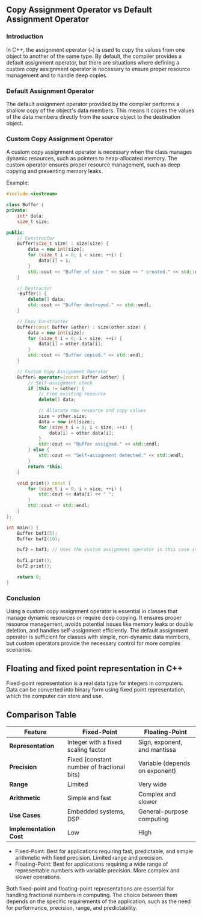 
## Copy Assignment Operator vs Default Assignment Operator

### Introduction
In C++, the assignment operator (`=`) is used to copy the values from one object to another of the same type. By default, the compiler provides a default assignment operator, but there are situations where defining a custom copy assignment operator is necessary to ensure proper resource management and to handle deep copies.

### Default Assignment Operator
The default assignment operator provided by the compiler performs a shallow copy of the object's data members. This means it copies the values of the data members directly from the source object to the destination object.

### Custom Copy Assignment Operator
A custom copy assignment operator is necessary when the class manages dynamic resources, such as pointers to heap-allocated memory. The custom operator ensures proper resource management, such as deep copying and preventing memory leaks.


Example:
```cpp
#include <iostream>

class Buffer {
private:
    int* data;
    size_t size;

public:
    // Constructor
    Buffer(size_t size) : size(size) {
        data = new int[size];
        for (size_t i = 0; i < size; ++i) {
            data[i] = i;
        }
        std::cout << "Buffer of size " << size << " created." << std::endl;
    }

    // Destructor
    ~Buffer() {
        delete[] data;
        std::cout << "Buffer destroyed." << std::endl;
    }

    // Copy Constructor
    Buffer(const Buffer &other) : size(other.size) {
        data = new int[size];
        for (size_t i = 0; i < size; ++i) {
            data[i] = other.data[i];
        }
        std::cout << "Buffer copied." << std::endl;
    }

    // Custom Copy Assignment Operator
    Buffer& operator=(const Buffer &other) {
        // Self-assignment check
        if (this != &other) {
            // Free existing resource
            delete[] data;

            // Allocate new resource and copy values
            size = other.size;
            data = new int[size];
            for (size_t i = 0; i < size; ++i) {
                data[i] = other.data[i];
            }
            std::cout << "Buffer assigned." << std::endl;
        } else {
            std::cout << "Self-assignment detected." << std::endl;
        }
        return *this;
    }

    void print() const {
        for (size_t i = 0; i < size; ++i) {
            std::cout << data[i] << " ";
        }
        std::cout << std::endl;
    }
};

int main() {
    Buffer buf1(5);
    Buffer buf2(10);

    buf2 = buf1; // Uses the custom assignment operator in this case is necessary.

    buf1.print();
    buf2.print();

    return 0;
}
```

### Conclusion
Using a custom copy assignment operator is essential in classes that manage dynamic resources or require deep copying. It ensures proper resource management, avoids potential issues like memory leaks or double deletion, and handles self-assignment efficiently. The default assignment operator is sufficient for classes with simple, non-dynamic data members, but custom operators provide the necessary control for more complex scenarios.

## Floating and fixed point representation in C++
Fixed-point representation is a real data type for integers in computers. Data can be converted into binary form using fixed point representation, which the computer can store and use.

## Comparison Table

| Feature                | Fixed-Point                              | Floating-Point                           |
|------------------------|------------------------------------------|------------------------------------------|
| **Representation**     | Integer with a fixed scaling factor      | Sign, exponent, and mantissa             |
| **Precision**          | Fixed (constant number of fractional bits)| Variable (depends on exponent)           |
| **Range**              | Limited                                  | Very wide                               |
| **Arithmetic**         | Simple and fast                          | Complex and slower                      |
| **Use Cases**          | Embedded systems, DSP                    | General-purpose computing               |
| **Implementation Cost**| Low                                      | High                                    |


- Fixed-Point: Best for applications requiring fast, predictable, and simple arithmetic with fixed precision. Limited range and precision.
- Floating-Point: Best for applications requiring a wide range of representable numbers with variable precision. More complex and slower operations.

Both fixed-point and floating-point representations are essential for handling fractional numbers in computing. The choice between them depends on the specific requirements of the application, such as the need for performance, precision, range, and predictability.
